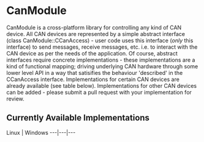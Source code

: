 # CanModule
CanModule is a cross-platform library for controlling any kind of CAN device. All CAN devices are represented by a simple abstract interface (class CanModule::CCanAccess) - user code uses this interface (*only* this interface) to send messages, receive messages, etc. i.e. to interact with the CAN device as per the needs of the application. Of course, abstract interfaces require concrete implementations - these implementations are a kind of functional mapping; driving underlying CAN hardware through some lower level API in a way that satisifies the behaviour 'described' in the CCanAccess interface. Implementations for certain CAN devices are already available (see table below). Implementations for other CAN devices can be added - please submit a pull request with your implementation for review.

## Currently Available Implementations
Linux | Windows
---|---|---
